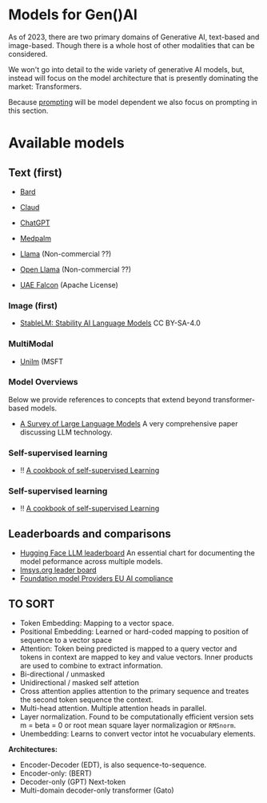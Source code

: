 # Models for Gen()AI

As of 2023, there are two primary domains of Generative AI, text-based and image-based. Though there is a whole host of other modalities that can be considered. 

We won't go into detail to the wide variety of generative AI models, but, instead will focus on the model architecture that is presently dominating the market: Transformers. 

Because [prompting](prompting.md) will be model dependent we also focus on prompting in this section. 


# Available models

## Text (first)
* [Bard](https://bard.google.com/)
* [Claud]()
* [ChatGPT](https://openai.com/blog/chatgpt)

* [Medpalm](https://arxiv.org/abs/2212.13138)
* [Llama](https://github.com/facebookresearch/llama) (Non-commercial ??)
* [Open Llama](https://github.com/openlm-research/open_llama) (Non-commercial ??)
* [UAE Falcon](https://www.tii.ae/news/uaes-falcon-40b-now-royalty-free) (Apache License)


### Image (first)

- [StableLM: Stability AI Language Models](https://github.com/stability-AI/stableLM/)  CC BY-SA-4.0

### MultiModal 

- [Unilm](https://github.com/microsoft/unilm) (MSFT

### Model Overviews

Below we provide references to concepts that extend beyond transformer-based models.
- [A Survey of Large Language Models](https://arxiv.org/pdf/2303.18223.pdf) A very comprehensive paper discussing LLM technology. 

### Self-supervised learning

- ‼️ [A cookbook of self-supervised Learning](https://arxiv.org/pdf/2304.12210.pdf) 

### Self-supervised learning

- ‼️ [A cookbook of self-supervised Learning](https://arxiv.org/pdf/2304.12210.pdf) 

## Leaderboards and comparisons

- [Hugging Face LLM leaderboard](https://huggingface.co/spaces/HuggingFaceH4/open_llm_leaderboard) An essential chart for documenting the model peformance across multiple models.
- [lmsys.org leader board](lmsys.org/blog/2023-05-10-leaderboard)
- [Foundation model Providers EU AI compliance](https://crfm.stanford.edu/2023/06/15/eu-ai-act.html)


## TO SORT

  
  * Token Embedding: Mapping to a vector space. 
  * Positional Embedding: Learned or hard-coded mapping to position of sequence to a vector space
  * Attention: Token being predicted is mapped to a query vector and tokens in context are mapped to key and value vectors. Inner products are used to combine to extract information. 
  * Bi-directional / unmasked
  * Unidirectional / masked self attetion
  * Cross attention applies attention to the primary sequence and treates the second token sequence the context. 
  * Multi-head attention. Multiple attention heads in parallel.
  * Layer normalization. Found to be computationally efficient version sets m = beta = 0 or root mean square layer normalizagion or `RMSnorm`. 
  * Unembedding: Learns to convert vector intot he vocuabulary elements. 
  
  **Architectures:**

  * Encoder-Decoder (EDT), is also sequence-to-sequence. 
  * Encoder-only: (BERT)
  * Decoder-only (GPT) Next-token 
  * Multi-domain decoder-only transformer (Gato)
